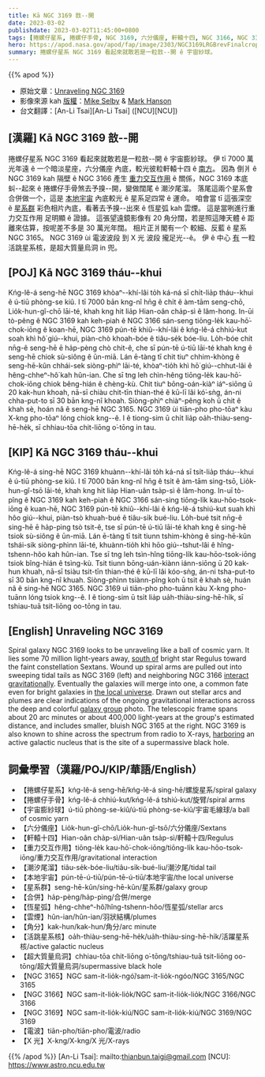 ```yaml
---
title: Kā NGC 3169 敨--開
date: 2023-03-02
publishdate: 2023-03-02T11:45:00+0800
tags: [捲螺仔星系, 捲螺仔手骨, NGC 3169, 六分儀座, 軒轅十四, NGC 3166, NGC 3165, 重力交互作用, 潮汐尾溜, 本地宇宙, 合併, 恆星弧, 雲煙, 角分, 活跳星系核, 超大質量烏洞, 星系群, 宇宙膨紗球, 電波, X 光]
hero: https://apod.nasa.gov/apod/fap/image/2303/NGC3169LRGBrevFinalcropCDK1000_27Feb2023_1024.jpg
summary: 捲螺仔星系 NGC 3169 看起來就敢若是一粒敨--開 ê 宇宙紗球。
---
```


{{% apod %}}

- 原始文章：[Unraveling NGC 3169](https://apod.nasa.gov/apod/ap230302.html)
- 影像來源 kah [版權][copyright]：[Mike Selby](https://www.facebook.com/masterdarksastro/) & [Mark Hanson](https://www.hansonastronomy.com/)
- 台文翻譯：[An-Li Tsai][An-Li Tsai] ([NCU][NCU])

## [漢羅] Kā NGC 3169 敨--開
捲螺仔星系 NGC 3169 看起來就敢若是一粒敨--開 ê 宇宙膨紗球。
伊 tī 7000 萬光年遠 ê 一个暗淡星座，六分儀座 內底，較光彼粒軒轅十四 ê [南方][south of]。
因為 倒爿 ê NGC 3169 kah 隔壁 ê NGC 3166 產生 [重力交互作用][interact gravitationally] ê 關係，NGC 3169 本底虯--起來 ê 捲螺仔手骨煞去予搝--開，變做闊尾 ê 潮汐尾溜。
落尾這兩个星系會合併做一个，這是 [本地宇宙][the local universe] 內底較光 ê 星系足四常 ê 運命。
咱會當 tī 這張深空 ê [星系群][galaxy group] 彩色相片內底，看著去予搝--出來 ê 恆星弧 kah 雲煙。
這是當咧進行重力交互作用 足明顯 ê 證據。
這張望遠鏡影像有 20 角分闊，若是照這陣天體 ê 距離來估算，按呢差不多是 30 萬光年闊。
相片正爿閣有一个 較細、反藍 ê 星系 NGC 3165。
NGC 3169 ùi 電波波段 到 X 光 波段 攏足光--ê。
伊 ê 中心 [有][harboring] 一粒活跳星系核，是超大質量烏洞 in 兜。

## [POJ] Kā NGC 3169 tháu--khui
Kńg-lê-á seng-hē NGC 3169 khòaⁿ--khí-lâi to̍h ká-ná sī chi̍t-lia̍p tháu--khui ê ú-tiū phòng-se kiû.
I tī 7000 bān kng-nî hn̄g ê chi̍t ê àm-tām seng-chō, Lio̍k-hun-gî-chō lāi-té, khah kng hit lia̍p Hian-oân cha̍p-sì ê lâm-hong.
In-ūi tò-pêng ê NGC 3169 kah keh-piah ê NGC 3166 sán-seng tiōng-le̍k kau-hō͘-chok-iōng ê koan-hē, NGC 3169 pún-tē khiû--khí-lâi ê kńg-lê-á chhiú-kut soah khì hô͘ giú--khui, piàn-chò khoah-bóe ê tiâu-se̍k bóe-liu.
Lo̍h-bóe chit nn̄g-ê seng-hē ē ha̍p-pèng chò chit-ê, che sī pún-tē ú-tiū lāi-té khah kng ê seng-hē chiok sù-siông ê ūn-miā.
Lán ē-tàng tī chit tiuⁿ chhim-khòng ê seng-hē-kûn chhái-sek siòng-phìⁿ lāi-té, khòaⁿ-tio̍h khì hō͘ giú--chhut-lâi ê hêng-chheⁿ-hô͘ kah hûn-ian.
Che sī tng leh chìn-hêng tiōng-le̍k kau-hō͘-chok-iōng chiok bêng-hián ê chèng-kù.
Chit tiuⁿ bōng-oán-kiàⁿ iáⁿ-siōng ū 20 kak-hun khoah, nā-sī chiàu chit-tīn thian-thé ê kū-lī lâi kó͘-sǹg, án-ni chha-put-to sī 30 bān kng-nî khoah.
Siòng-phìⁿ chiàⁿ-pêng koh ū chit ê khah sè, hoán nâ ê seng-hē NGC 3165.
NGC 3169 ùi tiān-pho pho-tōaⁿ kàu X-kng pho-tōaⁿ lóng chiok kng--ê.
I ê tiong-sim ū chi̍t lia̍p oa̍h-thiàu-seng-hē-he̍k, sī chhiau-tōa chit-liōng o͘-tōng in tau.



## [KIP] Kā NGC 3169 tháu--khui
Kńg-lê-á sing-hē NGC 3169 khuànn--khí-lâi to̍h ká-ná sī tsi̍t-lia̍p tháu--khui ê ú-tiū phòng-se kiû.
I tī 7000 bān kng-nî hn̄g ê tsi̍t ê àm-tām sing-tsō, Lio̍k-hun-gî-tsō lāi-té, khah kng hit lia̍p Hian-uân tsa̍p-sì ê lâm-hong.
In-uī tò-pîng ê NGC 3169 kah keh-piah ê NGC 3166 sán-sing tiōng-li̍k kau-hōo-tsok-iōng ê kuan-hē, NGC 3169 pún-tē khiû--khí-lâi ê kńg-lê-á tshiú-kut suah khì hôo giú--khui, piàn-tsò khuah-bué ê tiâu-si̍k bué-liu.
Lo̍h-bué tsit nn̄g-ê sing-hē ē ha̍p-pìng tsò tsit-ê, tse sī pún-tē ú-tiū lāi-té khah kng ê sing-hē tsiok sù-siông ê ūn-miā.
Lán ē-tàng tī tsit tiunn tshim-khòng ê sing-hē-kûn tshái-sik siòng-phìnn lāi-té, khuànn-tio̍h khì hōo giú--tshut-lâi ê hîng-tshenn-hôo kah hûn-ian.
Tse sī tng leh tsìn-hîng tiōng-li̍k kau-hōo-tsok-iōng tsiok bîng-hián ê tsìng-kù.
Tsit tiunn bōng-uán-kiànn iánn-siōng ū 20 kak-hun khuah, nā-sī tsiàu tsit-tīn thian-thé ê kū-lī lâi kóo-sǹg, án-ni tsha-put-to sī 30 bān kng-nî khuah.
Siòng-phìnn tsiànn-pîng koh ū tsit ê khah sè, huán nâ ê sing-hē NGC 3165.
NGC 3169 uì tiān-pho pho-tuānn kàu X-kng pho-tuānn lóng tsiok kng--ê.
I ê tiong-sim ū tsi̍t lia̍p ua̍h-thiàu-sing-hē-hi̍k, sī tshiau-tuā tsit-liōng oo-tōng in tau.



## [English] Unraveling NGC 3169
Spiral galaxy NGC 3169 looks to be unraveling like a ball of cosmic yarn.
It lies some 70 million light-years away, [south of][south of] bright star Regulus toward the faint constellation Sextans.
Wound up spiral arms are pulled out into sweeping tidal tails as NGC 3169 (left) and neighboring NGC 3166 [interact gravitationally][interact gravitationally].
Eventually the galaxies will merge into one, a common fate even for bright galaxies in [the local universe][the local universe].
Drawn out stellar arcs and plumes are clear indications of the ongoing gravitational interactions across the deep and colorful [galaxy group][galaxy group] photo.
The telescopic frame spans about 20 arc minutes or about 400,000 light-years at the group's estimated distance, and includes smaller, bluish NGC 3165 at the right.
NGC 3169 is also known to shine across the spectrum from radio to X-rays, [harboring][harboring] an active galactic nucleus that is the site of a supermassive black hole.



## 詞彙學習（漢羅/POJ/KIP/華語/English）
- 【捲螺仔星系】kńg-lê-á seng-hē/kńg-lê-á sing-hē/螺旋星系/spiral galaxy
- 【捲螺仔手骨】kńg-lê-á chhiú-kut/kńg-lê-á tshiú-kut/旋臂/spiral arms
- 【宇宙膨紗球】ú-tiū phòng-se-kiû/ú-tiū phòng-se-kiû/宇宙毛線球/a ball of cosmic yarn
- 【六分儀座】Lio̍k-hun-gî-chō/Lio̍k-hun-gî-tsō/六分儀座/Sextans
- 【軒轅十四】Hian-oân cha̍p-sì/Hian-uân tsa̍p-sì/軒轅十四/Regulus
- 【重力交互作用】tiōng-le̍k kau-hō͘-chok-iōng/tiōng-li̍k kau-hōo-tsok-iōng/重力交互作用/gravitational interaction
- 【潮汐尾溜】tiâu-se̍k-bóe-liu/tiâu-si̍k-bué-liu/潮汐尾/tidal tail
- 【本地宇宙】pún-tē-ú-tiū/pún-tē-ú-tiū/本地宇宙/the local universe
- 【星系群】seng-hē-kûn/sing-hē-kûn/星系群/galaxy group
- 【合併】ha̍p-pèng/ha̍p-pìng/合併/merge
- 【恆星弧】hêng-chheⁿ-hô͘/hîng-tshenn-hôo/恆星弧/stellar arcs
- 【雲煙】hûn-ian/hûn-ian/羽狀結構/plumes
- 【角分】kak-hun/kak-hun/角分/arc minute
- 【活跳星系核】oa̍h-thiàu-seng-hē-he̍k/ua̍h-thiàu-sing-hē-hi̍k/活躍星系核/active galactic nucleus
- 【超大質量烏洞】chhiau-tōa chit-liōng o͘-tōng/tshiau-tuā tsit-liōng oo-tōng/超大質量烏洞/supermassive black hole
- 【NGC 3165】NGC sam-it-lio̍k-ngó͘/sam-it-lio̍k-ngóo/NGC 3165/NGC 3165
- 【NGC 3166】NGC sam-it-lio̍k-lio̍k/NGC sam-it-lio̍k-lio̍k/NGC 3166/NGC 3166
- 【NGC 3169】NGC sam-it-lio̍k-kiú/NGC sam-it-lio̍k-kiú/NGC 3169/NGC 3169
- 【電波】tiān-pho/tiān-pho/電波/radio
- 【X 光】X-kng/X-kng/X 光/X-rays


{{% /apod %}}
[An-Li Tsai]: mailto:thianbun.taigi@gmail.com
[NCU]: https://www.astro.ncu.edu.tw

[copyright]: https://apod.nasa.gov/apod/fap/lib/about_apod.html#srapply
[License]: https://creativecommons.org/licenses/by/2.0/


[south of]:http://www.eso.org/public/videos/eso1114a/
[interact gravitationally]:https://noirlab.edu/public/images/noao-ngc3166/
[the local universe]:https://apod.nasa.gov/apod/ap230302.htmlap120604.html
[galaxy group]:http://www.atlasoftheuniverse.com/galgrps/leoii.html
[harboring]:http://arxiv.org/abs/0801.4382
